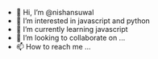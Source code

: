 - 👋 Hi, I’m @nishansuwal
- 👀 I’m interested in javascript and python
- 🌱 I’m currently learning javascript
- 💞️ I’m looking to collaborate on ...
- 📫 How to reach me ...

<!---
nishansuwal/nishansuwal is a ✨ special ✨ repository because its `README.md` (this file) appears on your GitHub profile.
You can click the Preview link to take a look at your changes.
--->
